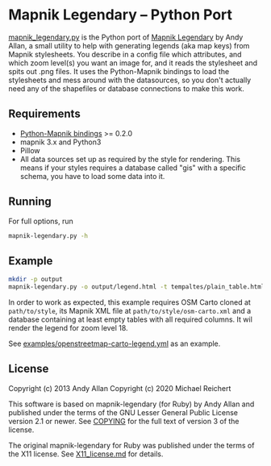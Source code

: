 # Mapnik Legendary – Python Port

[mapnik_legendary.py](https://github.com/nakaner/mapnik-legendary-py) is the
Python port of [Mapnik
Legendary](https://github.com/gravitystorm/mapnik-legendary) by Andy Allan, a
small utility to help with generating legends (aka map keys) from Mapnik
stylesheets. You describe in a config file which attributes, and which zoom
level(s) you want an image for, and it reads the stylesheet and spits out .png
files. It uses the Python-Mapnik bindings to load the stylesheets and mess
around with the datasources, so you don't actually need any of the shapefiles
or database connections to make this work.

## Requirements

* [Python-Mapnik bindings](https://github.com/mapnik/Ruby-Mapnik) >= 0.2.0
* mapnik 3.x and Python3
* Pillow
* All data sources set up as required by the style for rendering. This means if your styles requires a database called "gis" with a specific schema, you have to load some data into it.

## Running

For full options, run

```sh
mapnik-legendary.py -h
```

## Example


```sh
mkdir -p output
mapnik-legendary.py -o output/legend.html -t tempaltes/plain_table.html -z 18 examples/openstreetmap-carto-legend.yml path/to/osm-carto.xml
```

In order to work as expected, this example requires OSM Carto cloned at
`path/to/style`, its Mapnik XML file at `path/to/style/osm-carto.xml` and a
database containing at least empty tables with all required columns. It wil
render the legend for zoom level 18.

See [examples/openstreetmap-carto-legend.yml](examples/openstreetmap-carto-legend.yml) as an example.

## License

Copyright (c) 2013 Andy Allan
Copyright (c) 2020 Michael Reichert

This software is based on mapnik-legendary (for Ruby) by Andy Allan and published under the terms
of the GNU Lesser General Public License version 2.1 or newer. See [COPYING](COPYING) for the full
text of version 3 of the license.

The original mapnik-legendary for Ruby was published under the terms of the X11 license. See
[X11_license.md](X11_license.md) for details.
